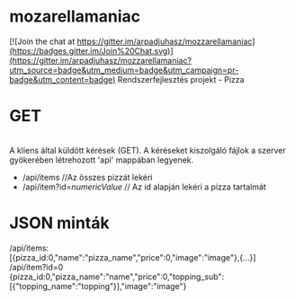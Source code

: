 # mozarellamaniac

[![Join the chat at https://gitter.im/arpadjuhasz/mozzarellamaniac](https://badges.gitter.im/Join%20Chat.svg)](https://gitter.im/arpadjuhasz/mozzarellamaniac?utm_source=badge&utm_medium=badge&utm_campaign=pr-badge&utm_content=badge)
Rendszerfejlesztés projekt - Pizza

# GET
<br />A kliens által küldött kérések (GET). A kéréseket kiszolgáló fájlok a szerver gyökerében létrehozott 'api' mappában legyenek.<br />
<ul>
<li>/api/items //Az összes pizzát lekéri</li>
<li>/api/item?id=<i>numericValue</i> // Az id alapján lekéri a pizza tartalmát</li>
</ul>

# JSON minták
/api/items:<br />
[{pizza_id:0,"name":"pizza_name","price":0,"image":"image"},{...}]<br />
/api/item?id=0<br />
{pizza_id:0,"pizza_name":"name","price":0,"topping_sub":[{"topping_name":"topping"}],"image":"image"}
